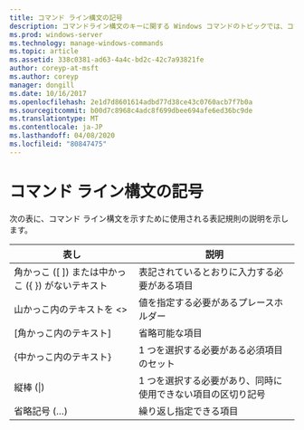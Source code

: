 ```yaml
---
title: コマンド ライン構文の記号
description: コマンドライン構文のキーに関する Windows コマンドのトピックでは、コマンドライン構文を示すために使用される表記法について説明します。
ms.prod: windows-server
ms.technology: manage-windows-commands
ms.topic: article
ms.assetid: 338c0381-ad63-4a4c-bd2c-42c7a93821fe
author: coreyp-at-msft
ms.author: coreyp
manager: dongill
ms.date: 10/16/2017
ms.openlocfilehash: 2e1d7d8601614adbd77d38ce43c0760acb7f7b0a
ms.sourcegitcommit: b00d7c8968c4adc8f699dbee694afe6ed36bc9de
ms.translationtype: MT
ms.contentlocale: ja-JP
ms.lasthandoff: 04/08/2020
ms.locfileid: "80847475"
---
```

# <a name="command-line-syntax-key"></a>コマンド ライン構文の記号

次の表に、コマンド ライン構文を示すために使用される表記規則の説明を示します。

|表し|説明|
|--------|-----------|
|角かっこ ([ ]) または中かっこ ({ }) がないテキスト|表記されているとおりに入力する必要がある項目|
|山かっこ内のテキストを \<>|値を指定する必要があるプレースホルダー|
|[角かっこ内のテキスト]|省略可能な項目|
|{中かっこ内のテキスト}|1 つを選択する必要がある必須項目のセット|
|縦棒 (\|)|1 つを選択する必要があり、同時に使用できない項目の区切り記号|
|省略記号 (…)|繰り返し指定できる項目|
